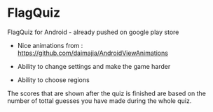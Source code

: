 # FlagQuiz

FlagQuiz for Android - already pushed on google play store

- Nice animations from :
https://github.com/daimajia/AndroidViewAnimations

    
- Ability to change settings and make the game harder

- Ability to choose regions

The scores that are shown after the quiz is finished are based on the number of tottal guesses you have made during the whole quiz.
